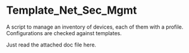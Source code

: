 # Template_Net_Sec_Mgmt
A script to manage an inventory of devices, each of them with a profile. Configurations are checked against templates.

Just read the attached doc file here.

